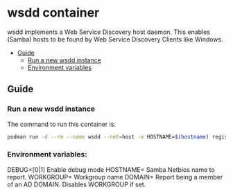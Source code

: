 # wsdd container

wsdd implements a Web Service Discovery host daemon. This enables (Samba) hosts
to be found by Web Service Discovery Clients like Windows.

- [Guide](#guide)
  - [Run a new wsdd instance](#run-a-new-wsdd-instance)
  - [Environment variables](#environment-variables)

## Guide

### Run a new wsdd instance

The command to run this container is:

```sh
podman run -d --rm --name wsdd --net=host -e HOSTNAME=$(hostname) registry.opensuse.org/home/kukuk/container/container/wsdd
```

### Environment variables:
  DEBUG=[0|1]		Enable debug mode
  HOSTNAME=<hostname>	Samba Netbios name to report.
  WORKGROUP=<name>	Workgroup name
  DOMAIN=<domain>	Report being a member of an AD DOMAIN. Disables WORKGROUP if set.
